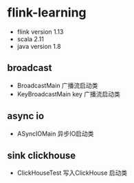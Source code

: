 # flink-learning
 - flink version 1.13
 - scala 2.11
 - java version 1.8
 

## broadcast 
 - BroadcastMain 广播流启动类
 - KeyBroadcastMain key 广播流启动类  
## async io
 - ASyncIOMain 异步IO启动类
## sink clickhouse 
 - ClickHouseTest 写入ClickHouse 启动类

